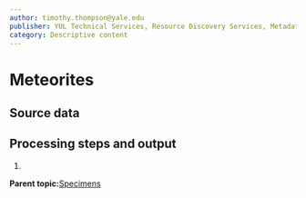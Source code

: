 ```yaml
---
author: timothy.thompson@yale.edu
publisher: YUL Technical Services, Resource Discovery Services, Metadata Services Unit
category: Descriptive content
---
```


# Meteorites

## Source data

## Processing steps and output

1.  
**Parent topic:**[Specimens](../../concepts/supertypes/specimens.md)

